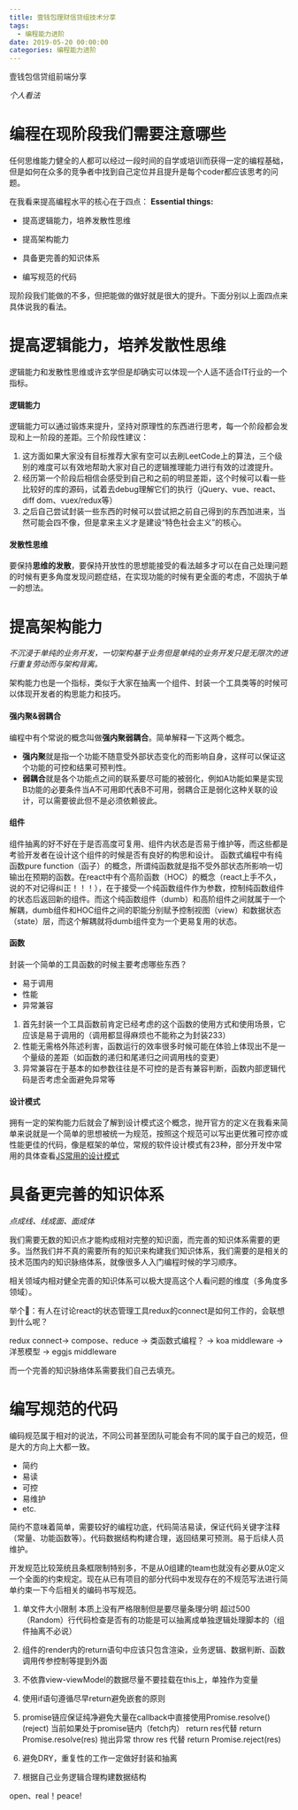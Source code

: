 ```yaml
---
title: 壹钱包理财信贷组技术分享
tags:
  - 编程能力进阶
date: 2019-05-20 00:00:00
categories: 编程能力进阶
---
```

壹钱包信贷组前端分享

<!-- more -->
_个人看法_

# 编程在现阶段我们需要注意哪些
任何思维能力健全的人都可以经过一段时间的自学或培训而获得一定的编程基础，但是如何在众多的竞争者中找到自己定位并且提升是每个coder都应该思考的问题。

在我看来提高编程水平的核心在于四点：
**Essential things:**

- 提高逻辑能力，培养发散性思维

- 提高架构能力

- 具备更完善的知识体系

- 编写规范的代码

现阶段我们能做的不多，但把能做的做好就是很大的提升。下面分别以上面四点来具体说我的看法。

# 提高逻辑能力，培养发散性思维
逻辑能力和发散性思维或许玄学但是却确实可以体现一个人适不适合IT行业的一个指标。

#### 逻辑能力
逻辑能力可以通过锻炼来提升，坚持对原理性的东西进行思考，每一个阶段都会发现和上一阶段的差距。三个阶段性建议：

1. 这方面如果大家没有目标推荐大家有空可以去刷LeetCode上的算法，三个级别的难度可以有效地帮助大家对自己的逻辑推理能力进行有效的过渡提升。
2. 经历第一个阶段后相信会感受到自己和之前的明显差距，这个时候可以看一些比较好的库的源码，试着去debug理解它们的执行（jQuery、vue、react、diff dom、vuex/redux等）
3. 之后自己尝试封装一些东西的时候可以尝试把之前自己得到的东西加进来，当然可能会四不像，但是拿来主义才是建设“特色社会主义”的核心。
   
#### 发散性思维
要保持**思维的发散**，要保持开放性的思想能接受的看法越多才可以在自己处理问题的时候有更多角度发现问题症结，在实现功能的时候有更全面的考虑，不固执于单一的想法。

# 提高架构能力
_不沉浸于单纯的业务开发，一切架构基于业务但是单纯的业务开发只是无限次的进行重复劳动而与架构背离。_

架构能力也是一个指标，类似于大家在抽离一个组件、封装一个工具类等的时候可以体现开发者的构思能力和技巧。

#### 强内聚&弱耦合
编程中有个常说的概念叫做**强内聚弱耦合**。简单解释一下这两个概念。
  - **强内聚**就是指一个功能不随意受外部状态变化的而影响自身，这样可以保证这个功能的可控和结果可预判性。
  - **弱耦合**就是各个功能点之间的联系要尽可能的被弱化，例如A功能如果是实现B功能的必要条件当A不可用即代表B不可用，弱耦合正是弱化这种关联的设计，可以需要彼此但不是必须依赖彼此。

#### 组件
组件抽离的好不好在于是否高度可复用、组件内状态是否易于维护等，而这些都是考验开发者在设计这个组件的时候是否有良好的构思和设计。
函数式编程中有纯函数pure function（函子）的概念，所谓纯函数就是指不受外部状态所影响一切输出在预期的函数。在react中有个高阶函数（HOC）的概念（react上手不久，说的不对记得纠正！！！），在于接受一个纯函数组件作为参数，控制纯函数组件的状态后返回新的组件。而这个纯函数组件（dumb）和高阶组件之间就属于一个解耦，dumb组件和HOC组件之间的职能分别赋予控制视图（view）和数据状态（state）层，而这个解耦就将dumb组件变为一个更易复用的状态。

#### 函数
封装一个简单的工具函数的时候主要考虑哪些东西？
  - 易于调用
  - 性能
  - 异常兼容

1. 首先封装一个工具函数前肯定已经考虑的这个函数的使用方式和使用场景，它应该是易于调用的（调用都显得麻烦也不能称之为封装233）
2. 性能无需格外陈述利害，函数运行的效率很多时候可能在体验上体现出不是一个量级的差距（如函数的递归和尾递归之间调用栈的变更）
3. 异常兼容在于基本的如参数往往是不可控的是否有兼容判断，函数内部逻辑代码是否考虑全面避免异常等

#### 设计模式
拥有一定的架构能力后就会了解到设计模式这个概念，抛开官方的定义在我看来简单来说就是一个简单的思想被统一为规范，按照这个规范可以写出更优雅可控亦或性能更佳的代码，像是框架的单位，常规的软件设计模式有23种，部分开发中常用的具体查看[JS常用的设计模式](https://rollawaypoint.github.io/2019/02/24/writeSomething/jsDesignPattern/)

# 具备更完善的知识体系
_点成线、线成面、面成体_

我们需要无数的知识点才能构成相对完整的知识面，而完善的知识体系需要的更多。当然我们并不真的需要所有的知识来构建我们知识体系，我们需要的是相关的技术范围内的知识脉络体系，就像很多人入门编程时候的学习顺序。

相关领域内相对健全完善的知识体系可以极大提高这个人看问题的维度（多角度多领域）。

举个🌰：有人在讨论react的状态管理工具redux的connect是如何工作的，会联想到什么呢？

redux connect-> compose、reduce -> 类函数式编程？ -> koa middleware -> 洋葱模型 -> eggjs middleware

而一个完善的知识脉络体系需要我们自己去填充。

# 编写规范的代码
编码规范属于相对的说法，不同公司甚至团队可能会有不同的属于自己的规范，但是大的方向上大都一致。

- 简约
- 易读
- 可控
- 易维护
- etc.

简约不意味着简单，需要较好的编程功底，代码简洁易读，保证代码关键字注释（常量、功能函数等）。代码数据结构构建合理，返回结果可预测。易于后续人员维护。

开发规范比较笼统且条框限制特别多，不是从0组建的team也就没有必要从0定义一个全面的约束规定。现在从已有项目的部分代码中发现存在的不规范写法进行简单约束一下今后相关的编码书写规范。

1. 单文件大小限制
本质上没有严格限制但是要尽量条理分明
超过500（Random）行代码检查是否有的功能是可以抽离成单独逻辑处理脚本的（组件抽离不必说）

2. 组件的render内的return语句中应该只包含渲染，业务逻辑、数据判断、函数调用传参控制等提到外面

3. 不依靠view-viewModel的数据尽量不要挂载在this上，单独作为变量

4. 使用if语句遵循尽早return避免嵌套的原则

5. promise链应保证纯净避免大量在callback中直接使用Promise.resolve()(reject)
当前如果处于promise链内（fetch内） return res代替 return Promise.resolve(res)
抛出异常 throw res 代替 return Promise.reject(res)

6. 避免DRY，重复性的工作一定做好封装和抽离

7. 根据自己业务逻辑合理构建数据结构

open、real！peace!
